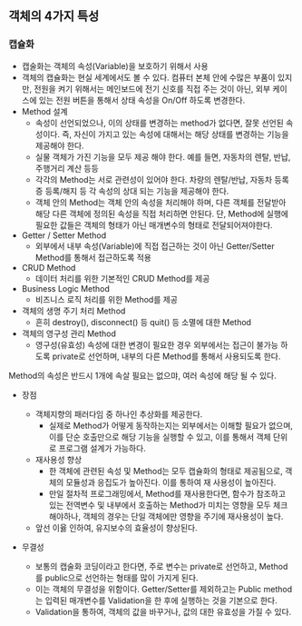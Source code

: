 ## 객체의 4가지 특성
### 캡슐화
- 캡술화는 객체의 속성(Variable)을 보호하기 위해서 사용
- 객체의 캡슐화는 현실 세계에서도 볼 수 있다. 컴퓨터 본체 안에 수많은 부품이 있지만, 전원을 켜기 위해서는 메인보드에 전기 신호를 직접 주는 것이 아닌, 외부 케이스에 있는 전원 버튼을 통해서 상태 속성을 On/Off 하도록 변경한다.
- Method 설계
  - 속성이 선언되었으나, 이의 상태를 변경하는 method가 없다면, 잘못 선언된 속성이다. 즉, 자신이 가지고 있는 속성에 대해서는 해당 상태를 변경하는 기능을 제공해야 한다.
  - 실물 객체가 가진 기능을 모두 제공 해야 한다. 예를 들면, 자동차의 렌탈, 반납, 주행거리 계산 등등
  - 각각의 Method는 서로 관련성이 있어야 한다. 차량의 렌탈/반납, 자동차 등록증 등록/해지 등 각 속성의 상대 되는 기능을 제공해야 한다.
  - 객체 안의 Method는 객체 안의 속성을 처리해야 하며, 다른 객체를 전달받아 해당 다른 객체에 정의된 속성을 직접 처리하면 안된다. 단, Method에 실행에 필요한 값들은 객체의 형태가 아닌 매개변수의 형태로 전달되어져야한다.
- Getter / Setter Method
  - 외부에서 내부 속성(Variable)에 직접 접근하는 것이 아닌 Getter/Setter Method를 통해서 접근하도록 적용
- CRUD Method
  - 데이터 처리를 위한 기본적인 CRUD Method를 제공
- Business Logic Method
  - 비즈니스 로직 처리를 위한 Method를 제공
- 객체의 생명 주기 처리 Method
  - 흔히 destroy(), disconnect() 등 quit() 등 소멸에 대한 Method
- 객체의 영구성 관리 Method
  - 영구성(유효성) 속성에 대한 변경이 필요한 경우 외부에서는 접근이 불가능 하도록 private로 선언하며, 내부의 다른 Method를 통해서 사용되도록 한다.

Method의 속성은 반드시 1개에 속살 필요는 없으먀, 여러 속성에 해당 될 수 있다.

- 장점
  - 객체지향의 패러다임 중 하나인 추상화를 제공한다.
    - 실제로 Method가 어떻게 동작하는지는 외부에서는 이해할 필요가 없으며, 이를 단순 호출만으로 해당 기능을 실행할 수 있고, 이를 통해서 객체 단위로 프로그램 설계가 가능하다.
  - 재사용성 향상
    - 한 객체에 관련된 속성 및 Method는 모두 캡슐화의 형태로 제공됨으로, 객체의 모듈성과 응집도가 높아진다. 이를 통하여 재 사용성이 높아진다.
    - 만일 절차적 프로그래밍에서, Method를 재사용한다면, 함수가 참조하고 있는 전역변수 및 내부에서 호출하는 Method가 미치는 영향을 모두 체크해야하나, 객체의 경우는 단일 객체에만 영향을 주기에 재사용성이 높다.
  - 앞선 이윯 인하여, 유지보수의 효율성이 향상된다.

- 무결성
  - 보통의 캡술화 코딩이라고 한다면, 주로 변수는 private로 선언하고, Method를 public으로 선언하는 형태를 많이 가지게 된다.
  - 이는 객체의 무결성을 위함이다. Getter/Setter를 제외하고는 Public method는 입력된 매개변수를 Validation을 한 후에 실행하는 것을 기본으로 한다.
  - Validation을 통하여, 객체의 값을 바꾸거나, 값의 대한 유효성을 가질 수 있다.

